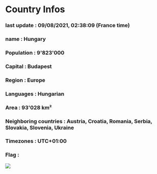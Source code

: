 # Country  Infos
### last update : 09/08/2021, 02:38:09 (France time)

### name : Hungary
### Population : 9'823'000
### Capital : Budapest
### Region : Europe
### Languages : Hungarian
### Area : 93'028 km²
### Neighboring countries : Austria, Croatia, Romania, Serbia, Slovakia, Slovenia, Ukraine
### Timezones : UTC+01:00

### Flag :
![](https://restcountries.eu/data/hun.svg)